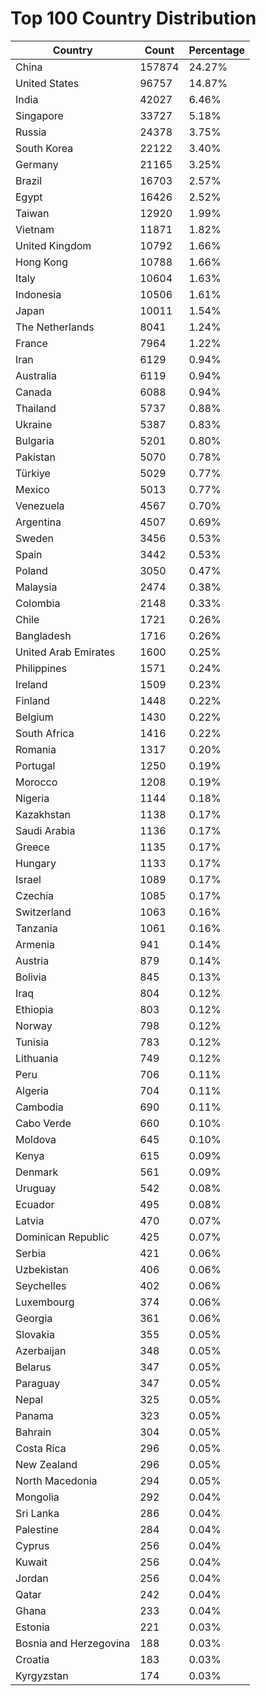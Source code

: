 # Top 100 Country Distribution
| Country | Count | Percentage |
|----|----|----|
| China | 157874 | 24.27% |
| United States | 96757 | 14.87% |
| India | 42027 | 6.46% |
| Singapore | 33727 | 5.18% |
| Russia | 24378 | 3.75% |
| South Korea | 22122 | 3.40% |
| Germany | 21165 | 3.25% |
| Brazil | 16703 | 2.57% |
| Egypt | 16426 | 2.52% |
| Taiwan | 12920 | 1.99% |
| Vietnam | 11871 | 1.82% |
| United Kingdom | 10792 | 1.66% |
| Hong Kong | 10788 | 1.66% |
| Italy | 10604 | 1.63% |
| Indonesia | 10506 | 1.61% |
| Japan | 10011 | 1.54% |
| The Netherlands | 8041 | 1.24% |
| France | 7964 | 1.22% |
| Iran | 6129 | 0.94% |
| Australia | 6119 | 0.94% |
| Canada | 6088 | 0.94% |
| Thailand | 5737 | 0.88% |
| Ukraine | 5387 | 0.83% |
| Bulgaria | 5201 | 0.80% |
| Pakistan | 5070 | 0.78% |
| Türkiye | 5029 | 0.77% |
| Mexico | 5013 | 0.77% |
| Venezuela | 4567 | 0.70% |
| Argentina | 4507 | 0.69% |
| Sweden | 3456 | 0.53% |
| Spain | 3442 | 0.53% |
| Poland | 3050 | 0.47% |
| Malaysia | 2474 | 0.38% |
| Colombia | 2148 | 0.33% |
| Chile | 1721 | 0.26% |
| Bangladesh | 1716 | 0.26% |
| United Arab Emirates | 1600 | 0.25% |
| Philippines | 1571 | 0.24% |
| Ireland | 1509 | 0.23% |
| Finland | 1448 | 0.22% |
| Belgium | 1430 | 0.22% |
| South Africa | 1416 | 0.22% |
| Romania | 1317 | 0.20% |
| Portugal | 1250 | 0.19% |
| Morocco | 1208 | 0.19% |
| Nigeria | 1144 | 0.18% |
| Kazakhstan | 1138 | 0.17% |
| Saudi Arabia | 1136 | 0.17% |
| Greece | 1135 | 0.17% |
| Hungary | 1133 | 0.17% |
| Israel | 1089 | 0.17% |
| Czechia | 1085 | 0.17% |
| Switzerland | 1063 | 0.16% |
| Tanzania | 1061 | 0.16% |
| Armenia | 941 | 0.14% |
| Austria | 879 | 0.14% |
| Bolivia | 845 | 0.13% |
| Iraq | 804 | 0.12% |
| Ethiopia | 803 | 0.12% |
| Norway | 798 | 0.12% |
| Tunisia | 783 | 0.12% |
| Lithuania | 749 | 0.12% |
| Peru | 706 | 0.11% |
| Algeria | 704 | 0.11% |
| Cambodia | 690 | 0.11% |
| Cabo Verde | 660 | 0.10% |
| Moldova | 645 | 0.10% |
| Kenya | 615 | 0.09% |
| Denmark | 561 | 0.09% |
| Uruguay | 542 | 0.08% |
| Ecuador | 495 | 0.08% |
| Latvia | 470 | 0.07% |
| Dominican Republic | 425 | 0.07% |
| Serbia | 421 | 0.06% |
| Uzbekistan | 406 | 0.06% |
| Seychelles | 402 | 0.06% |
| Luxembourg | 374 | 0.06% |
| Georgia | 361 | 0.06% |
| Slovakia | 355 | 0.05% |
| Azerbaijan | 348 | 0.05% |
| Belarus | 347 | 0.05% |
| Paraguay | 347 | 0.05% |
| Nepal | 325 | 0.05% |
| Panama | 323 | 0.05% |
| Bahrain | 304 | 0.05% |
| Costa Rica | 296 | 0.05% |
| New Zealand | 296 | 0.05% |
| North Macedonia | 294 | 0.05% |
| Mongolia | 292 | 0.04% |
| Sri Lanka | 286 | 0.04% |
| Palestine | 284 | 0.04% |
| Cyprus | 256 | 0.04% |
| Kuwait | 256 | 0.04% |
| Jordan | 256 | 0.04% |
| Qatar | 242 | 0.04% |
| Ghana | 233 | 0.04% |
| Estonia | 221 | 0.03% |
| Bosnia and Herzegovina | 188 | 0.03% |
| Croatia | 183 | 0.03% |
| Kyrgyzstan | 174 | 0.03% |
